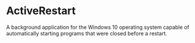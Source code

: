 # ActiveRestart
A background application for the Windows 10 operating system capable of automatically starting programs that were closed before a restart.
